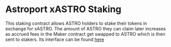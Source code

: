 # Astroport xASTRO Staking

This staking contract allows ASTRO holders to stake their tokens in exchange for xASTRO. The amount of ASTRO they can claim later increases as accrued fees in the Maker contract get swapped to ASTRO which is then sent to stakers. Its interface can be found [here](../../../packages/staking/README.md)
